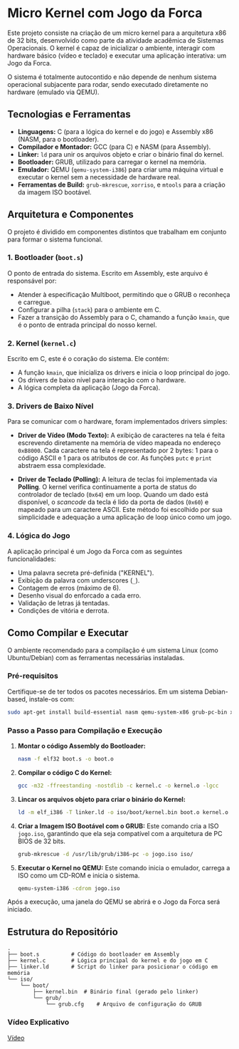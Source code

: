 # Micro Kernel com Jogo da Forca

Este projeto consiste na criação de um micro kernel para a arquitetura x86 de 32 bits, desenvolvido como parte da atividade acadêmica de Sistemas Operacionais. O kernel é capaz de inicializar o ambiente, interagir com hardware básico (vídeo e teclado) e executar uma aplicação interativa: um Jogo da Forca.

O sistema é totalmente autocontido e não depende de nenhum sistema operacional subjacente para rodar, sendo executado diretamente no hardware (emulado via QEMU).

## Tecnologias e Ferramentas

* **Linguagens:** C (para a lógica do kernel e do jogo) e Assembly x86 (NASM, para o bootloader).
* **Compilador e Montador:** GCC (para C) e NASM (para Assembly).
* **Linker:** `ld` para unir os arquivos objeto e criar o binário final do kernel.
* **Bootloader:** GRUB, utilizado para carregar o kernel na memória.
* **Emulador:** QEMU (`qemu-system-i386`) para criar uma máquina virtual e executar o kernel sem a necessidade de hardware real.
* **Ferramentas de Build:** `grub-mkrescue`, `xorriso`, e `mtools` para a criação da imagem ISO bootável.

## Arquitetura e Componentes

O projeto é dividido em componentes distintos que trabalham em conjunto para formar o sistema funcional.

### 1. Bootloader (`boot.s`)

O ponto de entrada do sistema. Escrito em Assembly, este arquivo é responsável por:
* Atender à especificação Multiboot, permitindo que o GRUB o reconheça e carregue.
* Configurar a pilha (`stack`) para o ambiente em C.
* Fazer a transição do Assembly para o C, chamando a função `kmain`, que é o ponto de entrada principal do nosso kernel.

### 2. Kernel (`kernel.c`)

Escrito em C, este é o coração do sistema. Ele contém:
* A função `kmain`, que inicializa os drivers e inicia o loop principal do jogo.
* Os drivers de baixo nível para interação com o hardware.
* A lógica completa da aplicação (Jogo da Forca).

### 3. Drivers de Baixo Nível

Para se comunicar com o hardware, foram implementados drivers simples:

* **Driver de Vídeo (Modo Texto):** A exibição de caracteres na tela é feita escrevendo diretamente na memória de vídeo mapeada no endereço `0xB8000`. Cada caractere na tela é representado por 2 bytes: 1 para o código ASCII e 1 para os atributos de cor. As funções `putc` e `print` abstraem essa complexidade.

* **Driver de Teclado (Polling):** A leitura de teclas foi implementada via **Polling**. O kernel verifica continuamente a porta de status do controlador de teclado (`0x64`) em um loop. Quando um dado está disponível, o *scancode* da tecla é lido da porta de dados (`0x60`) e mapeado para um caractere ASCII. Este método foi escolhido por sua simplicidade e adequação a uma aplicação de loop único como um jogo.

### 4. Lógica do Jogo

A aplicação principal é um Jogo da Forca com as seguintes funcionalidades:
* Uma palavra secreta pré-definida ("KERNEL").
* Exibição da palavra com underscores (`_`).
* Contagem de erros (máximo de 6).
* Desenho visual do enforcado a cada erro.
* Validação de letras já tentadas.
* Condições de vitória e derrota.

## Como Compilar e Executar

O ambiente recomendado para a compilação é um sistema Linux (como Ubuntu/Debian) com as ferramentas necessárias instaladas.

### Pré-requisitos

Certifique-se de ter todos os pacotes necessários. Em um sistema Debian-based, instale-os com:
```bash
sudo apt-get install build-essential nasm qemu-system-x86 grub-pc-bin xorriso mtools
```

### Passo a Passo para Compilação e Execução

1.  **Montar o código Assembly do Bootloader:**
    ```bash
    nasm -f elf32 boot.s -o boot.o
    ```

2.  **Compilar o código C do Kernel:**
    ```bash
    gcc -m32 -ffreestanding -nostdlib -c kernel.c -o kernel.o -lgcc
    ```

3.  **Lincar os arquivos objeto para criar o binário do Kernel:**
    ```bash
    ld -m elf_i386 -T linker.ld -o iso/boot/kernel.bin boot.o kernel.o
    ```

4.  **Criar a Imagem ISO Bootável com o GRUB:**
    Este comando cria a ISO `jogo.iso`, garantindo que ela seja compatível com a arquitetura de PC BIOS de 32 bits.
    ```bash
    grub-mkrescue -d /usr/lib/grub/i386-pc -o jogo.iso iso/
    ```

5.  **Executar o Kernel no QEMU:**
    Este comando inicia o emulador, carrega a ISO como um CD-ROM e inicia o sistema.
    ```bash
    qemu-system-i386 -cdrom jogo.iso
    ```
    
Após a execução, uma janela do QEMU se abrirá e o Jogo da Forca será iniciado.

## Estrutura do Repositório

```
.
├── boot.s          # Código do bootloader em Assembly
├── kernel.c        # Lógica principal do kernel e do jogo em C
├── linker.ld       # Script do linker para posicionar o código em memória
└── iso/
    └── boot/
        ├── kernel.bin  # Binário final (gerado pelo linker)
        └── grub/
            └── grub.cfg    # Arquivo de configuração do GRUB
```

### Vídeo Explicativo

[Vídeo](https://drive.google.com/drive/folders/18ymObB7-tpWtJleKrv3zLws9moR35ceg?usp=drive_link)
